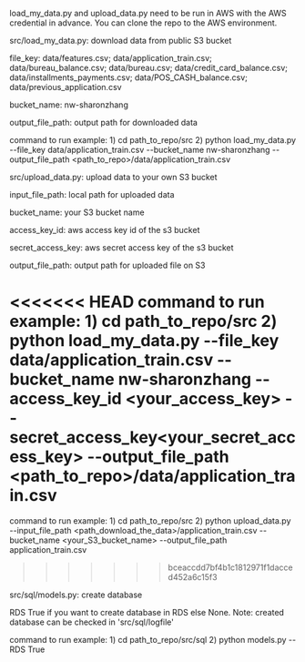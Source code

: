 load_my_data.py and upload_data.py need to be run in AWS with the AWS credential in advance. You can clone the repo to the AWS environment.

src/load_my_data.py: download data from public S3 bucket

file_key: data/features.csv; data/application_train.csv; data/bureau_balance.csv; data/bureau.csv; data/credit_card_balance.csv; data/installments_payments.csv; data/POS_CASH_balance.csv; data/previous_application.csv

bucket_name: nw-sharonzhang

output_file_path: output path for downloaded data

command to run example: 1) cd path_to_repo/src 2) python load_my_data.py --file_key data/application_train.csv --bucket_name nw-sharonzhang --output_file_path <path_to_repo>/data/application_train.csv

src/upload_data.py: upload data to your own S3 bucket

input_file_path: local path for uploaded data

bucket_name: your S3 bucket name

access_key_id: aws access key id of the s3 bucket

secret_access_key: aws secret access key of the s3 bucket

output_file_path: output path for uploaded file on S3

<<<<<<< HEAD
command to run example: 1) cd path_to_repo/src 2) python load_my_data.py --file_key data/application_train.csv --bucket_name nw-sharonzhang --access_key_id <your_access_key> --secret_access_key<your_secret_access_key> --output_file_path <path_to_repo>/data/application_train.csv
=======
command to run example: 1) cd path_to_repo/src 2) python upload_data.py --input_file_path <path_download_the_data>/application_train.csv --bucket_name <your_S3_bucket_name> --output_file_path application_train.csv
>>>>>>> bceaccdd7bf4b1c1812971f1dacced452a6c15f3

src/sql/models.py: create database

RDS True if you want to create database in RDS else None.
Note: created database can be checked in 'src/sql/logfile'

command to run example: 1) cd path_to_repo/src/sql 2) python models.py --RDS True
